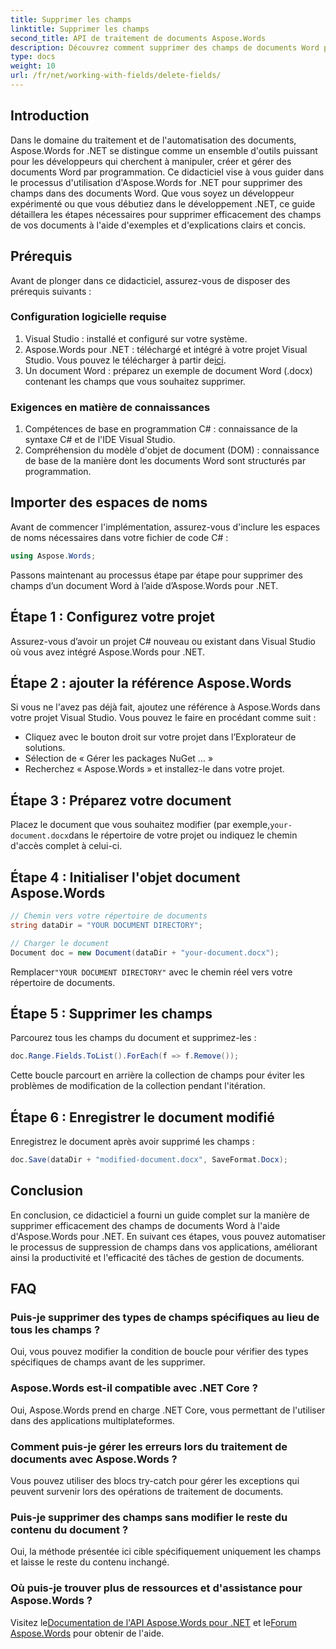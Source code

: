 ```yaml
---
title: Supprimer les champs
linktitle: Supprimer les champs
second_title: API de traitement de documents Aspose.Words
description: Découvrez comment supprimer des champs de documents Word par programmation à l'aide d'Aspose.Words pour .NET. Guide clair, étape par étape, avec des exemples de code.
type: docs
weight: 10
url: /fr/net/working-with-fields/delete-fields/
---
```

## Introduction

Dans le domaine du traitement et de l'automatisation des documents, Aspose.Words for .NET se distingue comme un ensemble d'outils puissant pour les développeurs qui cherchent à manipuler, créer et gérer des documents Word par programmation. Ce didacticiel vise à vous guider dans le processus d'utilisation d'Aspose.Words for .NET pour supprimer des champs dans des documents Word. Que vous soyez un développeur expérimenté ou que vous débutiez dans le développement .NET, ce guide détaillera les étapes nécessaires pour supprimer efficacement des champs de vos documents à l'aide d'exemples et d'explications clairs et concis.

## Prérequis

Avant de plonger dans ce didacticiel, assurez-vous de disposer des prérequis suivants :

### Configuration logicielle requise

1. Visual Studio : installé et configuré sur votre système.
2.  Aspose.Words pour .NET : téléchargé et intégré à votre projet Visual Studio. Vous pouvez le télécharger à partir de[ici](https://releases.aspose.com/words/net/).
3. Un document Word : préparez un exemple de document Word (.docx) contenant les champs que vous souhaitez supprimer.

### Exigences en matière de connaissances

1. Compétences de base en programmation C# : connaissance de la syntaxe C# et de l'IDE Visual Studio.
2. Compréhension du modèle d'objet de document (DOM) : connaissance de base de la manière dont les documents Word sont structurés par programmation.

## Importer des espaces de noms

Avant de commencer l'implémentation, assurez-vous d'inclure les espaces de noms nécessaires dans votre fichier de code C# :

```csharp
using Aspose.Words;
```

Passons maintenant au processus étape par étape pour supprimer des champs d’un document Word à l’aide d’Aspose.Words pour .NET.

## Étape 1 : Configurez votre projet

Assurez-vous d’avoir un projet C# nouveau ou existant dans Visual Studio où vous avez intégré Aspose.Words pour .NET.

## Étape 2 : ajouter la référence Aspose.Words

Si vous ne l'avez pas déjà fait, ajoutez une référence à Aspose.Words dans votre projet Visual Studio. Vous pouvez le faire en procédant comme suit :
- Cliquez avec le bouton droit sur votre projet dans l’Explorateur de solutions.
- Sélection de « Gérer les packages NuGet … »
- Recherchez « Aspose.Words » et installez-le dans votre projet.

## Étape 3 : Préparez votre document

 Placez le document que vous souhaitez modifier (par exemple,`your-document.docx`dans le répertoire de votre projet ou indiquez le chemin d'accès complet à celui-ci.

## Étape 4 : Initialiser l'objet document Aspose.Words

```csharp
// Chemin vers votre répertoire de documents
string dataDir = "YOUR DOCUMENT DIRECTORY";

// Charger le document
Document doc = new Document(dataDir + "your-document.docx");
```

 Remplacer`"YOUR DOCUMENT DIRECTORY"` avec le chemin réel vers votre répertoire de documents.

## Étape 5 : Supprimer les champs

Parcourez tous les champs du document et supprimez-les :

```csharp
doc.Range.Fields.ToList().ForEach(f => f.Remove());
```

Cette boucle parcourt en arrière la collection de champs pour éviter les problèmes de modification de la collection pendant l'itération.

## Étape 6 : Enregistrer le document modifié

Enregistrez le document après avoir supprimé les champs :

```csharp
doc.Save(dataDir + "modified-document.docx", SaveFormat.Docx);
```

## Conclusion

En conclusion, ce didacticiel a fourni un guide complet sur la manière de supprimer efficacement des champs de documents Word à l'aide d'Aspose.Words pour .NET. En suivant ces étapes, vous pouvez automatiser le processus de suppression de champs dans vos applications, améliorant ainsi la productivité et l'efficacité des tâches de gestion de documents.

## FAQ

### Puis-je supprimer des types de champs spécifiques au lieu de tous les champs ?
Oui, vous pouvez modifier la condition de boucle pour vérifier des types spécifiques de champs avant de les supprimer.

### Aspose.Words est-il compatible avec .NET Core ?
Oui, Aspose.Words prend en charge .NET Core, vous permettant de l'utiliser dans des applications multiplateformes.

### Comment puis-je gérer les erreurs lors du traitement de documents avec Aspose.Words ?
Vous pouvez utiliser des blocs try-catch pour gérer les exceptions qui peuvent survenir lors des opérations de traitement de documents.

### Puis-je supprimer des champs sans modifier le reste du contenu du document ?
Oui, la méthode présentée ici cible spécifiquement uniquement les champs et laisse le reste du contenu inchangé.

### Où puis-je trouver plus de ressources et d'assistance pour Aspose.Words ?
 Visitez le[Documentation de l'API Aspose.Words pour .NET](https://reference.aspose.com/words/net/) et le[Forum Aspose.Words](https://forum.aspose.com/c/words/8) pour obtenir de l'aide.
